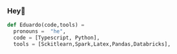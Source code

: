 ### Hey👋

```python
def Eduardo(code,tools) =
  pronouns =  "he",
  code = [Typescript, Python],
  tools = [Sckitlearn,Spark,Latex,Pandas,Databricks],
```
